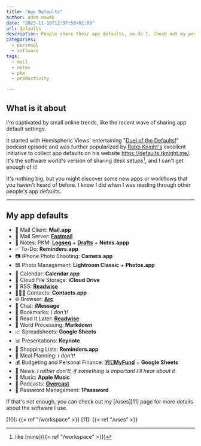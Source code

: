 ```yaml
---
title: "App Defaults"
author: adam nowak
date: "2023-11-18T12:37:56+01:00"
url: defaults
description: People share their app defaults, so do I. Check out my personal app choices and join the trend!
categories:
  - personal
  - software
tags:
  - mail
  - notes
  - pkm
  - productivity

---
```


## What is it about

I'm captivated by small online trends, like the recent wave of sharing app default settings.

It started with Hemispheric Views' entertaining "[Duel of the Defaults!][1]" podcast episode and was further popularized by [Robb Knight's][2] excellent initiative to collect app defaults on his website <https://defaults.rknight.me/>. It's the software world's version of sharing desk setups[^1], and I can't get enough of it!

It's nothing big, but you might discover some new apps or workflows that you haven't heard of before. I know I did when I was reading through other people's app defaults.

---

## My app defaults

* 📨 Mail Client: **Mail.app**
* 📮 Mail Server: **[Fastmail][3]**
* 📝 Notes: PKM: **[Logseq][4]** + **[Drafts][5]** + **Notes.appp**
* ✅ To-Do: **Reminders.app**
* 📷 iPhone Photo Shooting: **Camera.app**
* 🟦 Photo Management: **Lightroom Classic** + **Photos.app**
* 📆 Calendar: **Calendar.app**
* 📁 Cloud File Storage: **iCloud Drive**
* 📖 RSS: **[Readwise][6]**
* 🙍🏻‍♂️ Contacts: **Contacts.app**
* 🌐 Browser: **[Arc][7]**
* 💬 Chat: **iMessage**
* 🔖 Bookmarks: *I don't!*
* 📑 Read It Later: **[Readwise][6]**
* 📜 Word Processing: **Markdown**
* 📈 Spreadsheets: **Google Sheets**
* 📊 Presentations: **Keynote**
* 🛒 Shopping Lists: **Reminders.app**
* 🍴 Meal Planning: *I don't!*
* 💰 Budgeting and Personal Finance: **🇵🇱[MyFund][8]** +  **Google Sheets**
* 📰 News: *I rather don't!, if something is important I'll hear about it*
* 🎵 Music: **Apple Music**
* 🎤 Podcasts: **[Overcast][9]**
* 🔐 Password Management: **1Password**

If that's not enough, you can check out my [/uses][11] page for more details about the software I use.

[1]: https://listen.hemisphericviews.com/097
[2]: https://rknight.me/
[3]: https://ref.fm/u29262816
[4]: https://logseq.com/
[5]: https://getdrafts.com/
[6]: https://readwise.io/read
[7]: https://arc.net/
[8]: https://myfund.pl/
[9]: https://overcast.fm/
[10]: {{< ref "/workspace" >}}
[11]: {{< ref "/uses" >}}

[^1]: like [mine]({{< ref "/workspace" >}})
